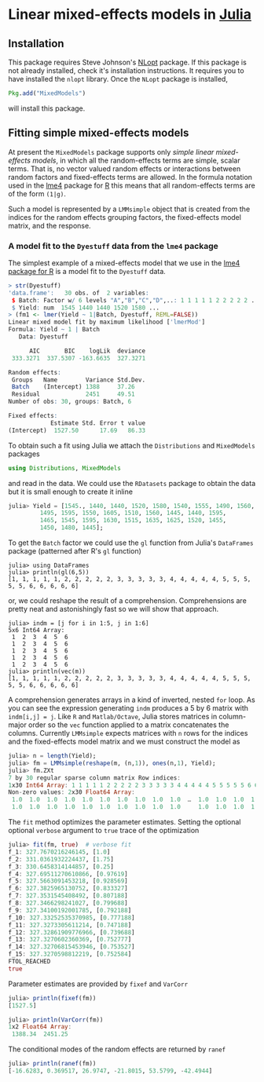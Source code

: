 # Linear mixed-effects models in [Julia](http://julialang.org)

## Installation

This package requires Steve Johnson's
[NLopt](https://github.com/stevengj/NLopt.jl.git) package.  If this
package is not already installed, check it's installation
instructions.  It requires you to have installed the `nlopt` library.
Once the `NLopt` package is installed,

```julia
Pkg.add("MixedModels")
```

will install this package.

## Fitting simple mixed-effects models

At present the `MixedModels` package supports only _simple linear
mixed-effects models_, in which all the random-effects terms are
simple, scalar terms.  That is, no vector valued random effects or
interactions between random factors and fixed-effects terms are
allowed.  In the formula notation used in the
[lme4](https://github.com/lme4/lme4) package for
[R](http://r-project.org) this means that all random-effects terms are
of the form ```(1|g)```.

Such a model is represented by a `LMMsimple` object that is
created from the indices for the random effects grouping factors, the
fixed-effects model matrix, and the response.

### A model fit to the `Dyestuff` data from the `lme4` package

The simplest example of a mixed-effects model that we use in the
[lme4 package for R](https://github.com/lme4/lme4) is a model fit to
the `Dyestuff` data.

```R
> str(Dyestuff)
'data.frame':	30 obs. of  2 variables:
 $ Batch: Factor w/ 6 levels "A","B","C","D",..: 1 1 1 1 1 2 2 2 2 2 ...
 $ Yield: num  1545 1440 1440 1520 1580 ...
> (fm1 <- lmer(Yield ~ 1|Batch, Dyestuff, REML=FALSE))
Linear mixed model fit by maximum likelihood ['lmerMod']
Formula: Yield ~ 1 | Batch 
   Data: Dyestuff 

      AIC       BIC    logLik  deviance 
 333.3271  337.5307 -163.6635  327.3271 

Random effects:
 Groups   Name        Variance Std.Dev.
 Batch    (Intercept) 1388     37.26   
 Residual             2451     49.51   
Number of obs: 30, groups: Batch, 6

Fixed effects:
            Estimate Std. Error t value
(Intercept)  1527.50      17.69   86.33
```

To obtain such a fit using Julia we attach the `Distributions` and
`MixedModels` packages

```julia
using Distributions, MixedModels
```

and read in the data.  We could use the `RDatasets` package to obtain
the data but it is small enough to create it inline

```julia
julia> Yield = [1545., 1440, 1440, 1520, 1580, 1540, 1555, 1490, 1560,
         1495, 1595, 1550, 1605, 1510, 1560, 1445, 1440, 1595,
         1465, 1545, 1595, 1630, 1515, 1635, 1625, 1520, 1455,
         1450, 1480, 1445];
```

To get the `Batch` factor we could use the `gl` function from Julia's
`DataFrames` package (patterned after R's `gl` function)

```
julia> using DataFrames
julia> println(gl(6,5))
[1, 1, 1, 1, 1, 2, 2, 2, 2, 2, 3, 3, 3, 3, 3, 4, 4, 4, 4, 4, 5, 5, 5, 5, 5, 6, 6, 6, 6, 6]
```

or, we could reshape the result of a comprehension.  Comprehensions
are pretty neat and astonishingly fast so we will show that approach.

```
julia> indm = [j for i in 1:5, j in 1:6]
5x6 Int64 Array:
 1  2  3  4  5  6
 1  2  3  4  5  6
 1  2  3  4  5  6
 1  2  3  4  5  6
 1  2  3  4  5  6
julia> println(vec(m))
[1, 1, 1, 1, 1, 2, 2, 2, 2, 2, 3, 3, 3, 3, 3, 4, 4, 4, 4, 4, 5, 5, 5, 5, 5, 6, 6, 6, 6, 6]
```

A comprehension generates arrays in a kind of inverted, nested `for`
loop.  As you can see the expression generating `indm` produces a 5 by
6 matrix with `indm[i,j] = j`.  Like `R` and `Matlab/Octave`, Julia
stores matrices in column-major order so the `vec` function applied to
a matrix concatenates the columns.  Currently `LMMsimple` expects
matrices with `n` rows for the indices and the fixed-effects model
matrix and we must construct the model as 

```julia
julia> n = length(Yield);
julia> fm = LMMsimple(reshape(m, (n,1)), ones(n,1), Yield); 
julia> fm.ZXt
7 by 30 regular sparse column matrix Row indices:
1x30 Int64 Array: 1 1 1 1 1 2 2 2 2 2 3 3 3 3 3 4 4 4 4 4 5 5 5 5 5 6 6 6 6 6
Non-zero values: 2x30 Float64 Array:
 1.0  1.0  1.0  1.0  1.0  1.0  1.0  1.0  1.0  1.0  …  1.0  1.0  1.0  1.0  1.0  1.0  1.0  1.0  1.0
 1.0  1.0  1.0  1.0  1.0  1.0  1.0  1.0  1.0  1.0     1.0  1.0  1.0  1.0  1.0  1.0  1.0  1.0  1.0
```

The `fit` method optimizes the parameter estimates.  Setting the optional
optional `verbose` argument to `true` trace of the optimization

```julia
julia> fit(fm, true)  # verbose fit
f_1: 327.7670216246145, [1.0]
f_2: 331.0361932224437, [1.75]
f_3: 330.6458314144857, [0.25]
f_4: 327.69511270610866, [0.97619]
f_5: 327.5663091453218, [0.928569]
f_6: 327.3825965130752, [0.833327]
f_7: 327.3531545408492, [0.807188]
f_8: 327.3466298241027, [0.799688]
f_9: 327.34100192001785, [0.792188]
f_10: 327.33252535370985, [0.777188]
f_11: 327.3273305611214, [0.747188]
f_12: 327.32861909776966, [0.739688]
f_13: 327.3270602360369, [0.752777]
f_14: 327.32706815453946, [0.753527]
f_15: 327.3270598812219, [0.752584]
FTOL_REACHED
true
```

Parameter estimates are provided by `fixef` and `VarCorr`

```julia
julia> println(fixef(fm))
[1527.5]

julia> println(VarCorr(fm))
1x2 Float64 Array:
 1388.34  2451.25
```

The conditional modes of the random effects are returned by `ranef`

```julia
julia> println(ranef(fm))
[-16.6283, 0.369517, 26.9747, -21.8015, 53.5799, -42.4944]
```
